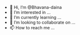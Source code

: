 - 👋 Hi, I’m @Bhavana-daina
- 👀 I’m interested in ...
- 🌱 I’m currently learning ...
- 💞️ I’m looking to collaborate on ...
- 📫 How to reach me ...

<!---
Bhavana-daina/Bhavana-daina is a ✨ special ✨ repository because its `README.md` (this file) appears on your GitHub profile.
You can click the Preview link to take a look at your changes.
--->
